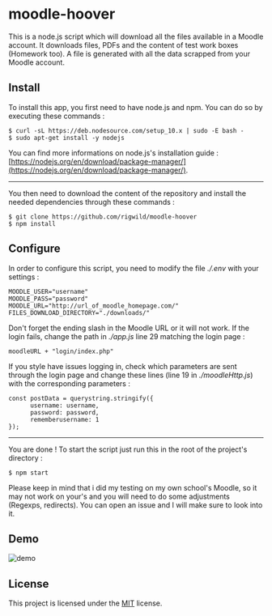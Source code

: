 # moodle-hoover
This is a node.js script which will download all the files available in a Moodle account. It downloads files, PDFs and the content of test work boxes (Homework too). A file is generated with all the data scrapped from your Moodle account.

## Install
To install this app, you first need to have node.js and npm. You can do so by executing these commands :

	$ curl -sL https://deb.nodesource.com/setup_10.x | sudo -E bash -
	$ sudo apt-get install -y nodejs

You can find more informations on node.js's installation guide : [https://nodejs.org/en/download/package-manager/](https://nodejs.org/en/download/package-manager/).

___
You then need to download the content of the repository and install the needed dependencies through these commands :

    $ git clone https://github.com/rigwild/moodle-hoover
    $ npm install
## Configure
In order to configure this script, you need to modify the file *./.env* with your settings :

    MOODLE_USER="username"
	MOODLE_PASS="password"
	MOODLE_URL="http://url_of_moodle_homepage.com/"
	FILES_DOWNLOAD_DIRECTORY="./downloads/"

Don't forget the ending slash in the Moodle URL or it will not work. If the login fails, change the path in *./app.js* line 29 matching the login page :

	moodleURL + "login/index.php"
	
If you style have issues logging in, check which parameters are sent through the login page and change these lines (line 19 in *./moodleHttp.js*) with the corresponding parameters :

	const postData = querystring.stringify({
	      username: username,
	      password: password,
	      rememberusername: 1
	});
___
You are done ! To start the script just run this in the root of the project's directory :

    $ npm start
Please keep in mind that i did my testing on my own school's Moodle, so it may not work on your's and you will need to do some adjustments (Regexps, redirects). You can open an issue and I will make sure to look into it.

## Demo
![demo](https://github.asauvage.fr/img/other/moodle-hoover.gif)
## License

This project is licensed under the [MIT](https://github.com/rigwild/moodle-hoover/blob/master/LICENSE) license.